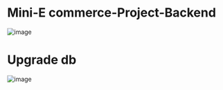 # Mini-E commerce-Project-Backend

![image](https://user-images.githubusercontent.com/38674801/188159486-16a25638-cf34-4d65-af47-0241fb59b6ec.png)

# Upgrade db
![image](https://user-images.githubusercontent.com/38674801/188502415-2c1be595-088c-4db3-bee4-326fbe7c02d7.png)


